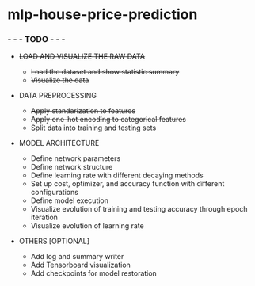 # mlp-house-price-prediction

### - - - TODO  - - -
- ~~LOAD AND VISUALIZE THE RAW DATA~~
   - ~~Load the dataset and show statistic summary~~
   - ~~Visualize the data~~

- DATA PREPROCESSING
   - ~~Apply standarization to features~~
   - ~~Apply one-hot encoding to categorical features~~
   - Split data into training and testing sets

- MODEL ARCHITECTURE
   - Define network parameters
   - Define network structure
   - Define learning rate with different decaying methods
   - Set up cost, optimizer, and accuracy function with different configurations
   - Define model execution
   - Visualize evolution of training and testing accuracy through epoch iteration
   - Visualize evolution of learning rate

- OTHERS [OPTIONAL]
   - Add log and summary writer
   - Add Tensorboard visualization
   - Add checkpoints for model restoration
